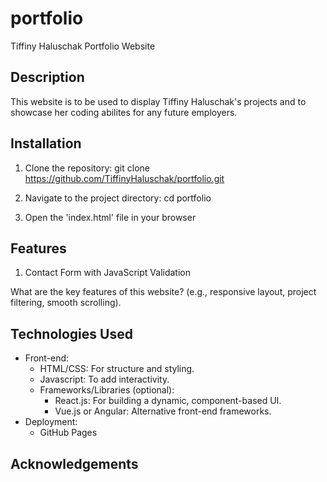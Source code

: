 # portfolio

Tiffiny Haluschak Portfolio Website

## Description
This website is to be used to display Tiffiny Haluschak's projects and to showcase her coding abilites for any
future employers.

## Installation
1. Clone the repository:
git clone https://github.com/TiffinyHaluschak/portfolio.git

2. Navigate to the project directory:
cd portfolio

3. Open the 'index.html' file in your browser

## Features
1. Contact Form with JavaScript Validation

What are the key features of this website? (e.g., responsive layout, project filtering, smooth scrolling).

## Technologies Used
 - Front-end: 
    - HTML/CSS: For structure and styling.
    - Javascript: To add interactivity.
    - Frameworks/Libraries (optional):
        - React.js: For building a dynamic, component-based UI.
        - Vue.js or Angular: Alternative front-end frameworks.
- Deployment:
    - GitHub Pages

## Acknowledgements